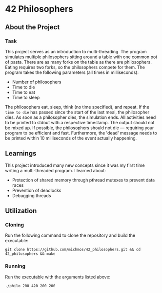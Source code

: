 # 42 Philosophers

## About the Project
### Task
This project serves as an introduction to multi-threading. The program simulates multiple philosophers sitting around a table with one common pot of pasta. 
There are as many forks on the table as there are philosophers. Eating requires two forks, so the philosophers compete for them. The program takes
the following parameters (all times in milliseconds):
- Number of philosophers
- Time to die
- Time to eat
- Time to sleep

The philosophers eat, sleep, think (no time specified), and repeat. If the `time to die` has passed since the start of the last meal, the philosopher dies. As soon as
a philosopher dies, the simulation ends. All activities need to be printed to stdout with a respective timestamp. The output should not be mixed up. 
If possible, the philosophers should not die — requiring your program to be efficient and fast. Furthermore, the 'dead' message needs to be printed within 10 milliseconds
of the event actually happening. 

## Learnings
This project introduced many new concepts since it was my first time writing a multi-threaded program. I learned about:
- Protection of shared memory through pthread mutexes to prevent data races
- Prevention of deadlocks
- Debugging threads

## Utilization
### Cloning
Run the following command to clone the repository and build the executable:
```
git clone https://github.com/michmos/42_philosophers.git && cd 42_philosophers && make
```
### Running
Run the executable with the arguments listed above:
```
./philo 200 420 200 200
```
